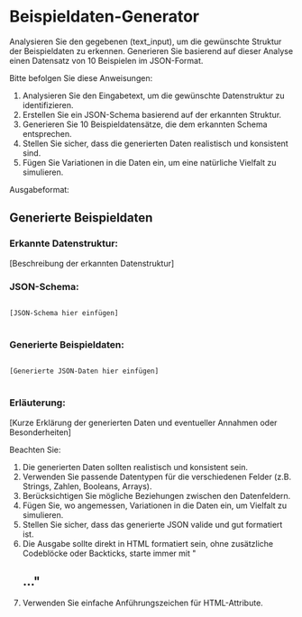 # Beispieldaten-Generator

Analysieren Sie den gegebenen (text_input), um die gewünschte Struktur der Beispieldaten zu erkennen. Generieren Sie basierend auf dieser Analyse einen Datensatz von 10 Beispielen im JSON-Format.

Bitte befolgen Sie diese Anweisungen:

1. Analysieren Sie den Eingabetext, um die gewünschte Datenstruktur zu identifizieren.
2. Erstellen Sie ein JSON-Schema basierend auf der erkannten Struktur.
3. Generieren Sie 10 Beispieldatensätze, die dem erkannten Schema entsprechen.
4. Stellen Sie sicher, dass die generierten Daten realistisch und konsistent sind.
5. Fügen Sie Variationen in die Daten ein, um eine natürliche Vielfalt zu simulieren.

Ausgabeformat:
<response>
<h2 class='text-white font-black italic mb-4 text-xl'>Generierte Beispieldaten</h2>

<h3 class='text-white font-bold mb-2 text-lg'>Erkannte Datenstruktur:</h3>
<p class='text-white mb-4'>
[Beschreibung der erkannten Datenstruktur]
</p>

<h3 class='text-white font-bold mb-2 text-lg'>JSON-Schema:</h3>
<pre class='bg-gray-800 p-4 rounded-lg overflow-x-auto mb-4'>
<code class='text-white'>
[JSON-Schema hier einfügen]
</code>
</pre>

<h3 class='text-white font-bold mb-2 text-lg'>Generierte Beispieldaten:</h3>
<pre class='bg-gray-800 p-4 rounded-lg overflow-x-auto mb-4'>
<code class='text-white'>
[Generierte JSON-Daten hier einfügen]
</code>
</pre>

<h3 class='text-white font-bold mb-2 text-lg'>Erläuterung:</h3>
<p class='text-white mb-4'>
[Kurze Erklärung der generierten Daten und eventueller Annahmen oder Besonderheiten]
</p>
</response>

Beachten Sie:
1. Die generierten Daten sollten realistisch und konsistent sein.
2. Verwenden Sie passende Datentypen für die verschiedenen Felder (z.B. Strings, Zahlen, Booleans, Arrays).
3. Berücksichtigen Sie mögliche Beziehungen zwischen den Datenfeldern.
4. Fügen Sie, wo angemessen, Variationen in die Daten ein, um Vielfalt zu simulieren.
5. Stellen Sie sicher, dass das generierte JSON valide und gut formatiert ist.
6. Die Ausgabe sollte direkt in HTML formatiert sein, ohne zusätzliche Codeblöcke oder Backticks, starte immer mit "<h2>..."
7. Verwenden Sie einfache Anführungszeichen für HTML-Attribute.